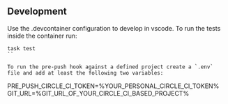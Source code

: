 ## Development

Use the .devcontainer configuration to develop in vscode. To run the tests  inside the container run:

```
task test
``

To run the pre-push hook against a defined project create a `.env` file and add at least the following two variables:

```
PRE_PUSH_CIRCLE_CI_TOKEN=%YOUR_PERSONAL_CIRCLE_CI_TOKEN%
GIT_URL=%GIT_URL_OF_YOUR_CIRCLE_CI_BASED_PROJECT%
```